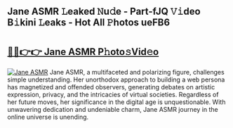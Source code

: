 ## Jane ASMR 𝙻eaked 𝙽u𝚍e - Part-fJQ 𝚅𝚒deo B𝚒kini 𝙻eaks - Hot All 𝙿hotos ueFB6

# <h2><a href="http://ld5nb3n.urlbe.top/?page=Jane+ASMR">🔗🔗👉👉 Jane ASMR P𝚑oto𝚜Vid𝚎o</a></h2>

[![Jane ASMR](https://i.imgur.com/eBuTRDB.gif)](http://ld5nb3n.urlbe.top/?page=Jane+ASMR)
Jane ASMR, a multifaceted and polarizing figure, challenges simple understanding. Her unorthodox approach to building a web persona has magnetized and offended observers, generating debates on artistic expression, privacy, and the intricacies of virtual societies. Regardless of her future moves, her significance in the digital age is unquestionable. With unwavering dedication and undeniable charm, Jane ASMR journey in the online universe is unending.
